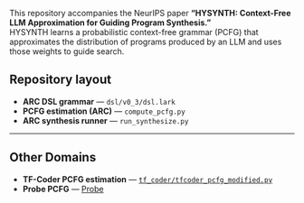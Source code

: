 This repository accompanies the NeurIPS paper **“HYSYNTH: Context-Free LLM Approximation for Guiding Program Synthesis.”**  
HYSYNTH learns a probabilistic context-free grammar (PCFG) that approximates the distribution of programs produced by an LLM and uses those weights to guide search.

## Repository layout

- **ARC DSL grammar** — `dsl/v0_3/dsl.lark`  
- **PCFG estimation (ARC)** — `compute_pcfg.py`  
- **ARC synthesis runner** — `run_synthesize.py`

---

## Other Domains

- **TF-Coder PCFG estimation** — [`tf_coder/tfcoder_pcfg_modified.py`](https://github.com/shraddhabarke/hysynth/blob/main/tf_coder/tfcoder_pcfg_modified.py)  
- **Probe PCFG** — [Probe](https://github.com/shraddhabarke/Probe/commit/5b625f02b8fe1191e305390f87d4d5870d80131c)
